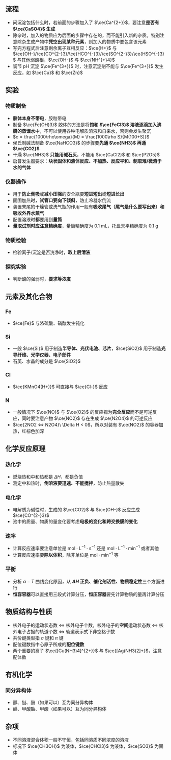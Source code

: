 ## 流程

- 问沉淀包括什么时，若前面的步骤加入了 $\ce{Ca^{2+}}$，要注意**是否有 $\ce{CaSO4}$ 生成**
- 除杂时，加入的物质应为后面的步骤中存在的，而不能引入新的杂质。特别注意除杂生成产物中**凭空出现某种元素**，则加入的物质中要包含该元素
- 写完方程式后注意剩余离子互相反应：$\ce{H+}$ 与 $\ce{OH-}/\ce{CO^{2-}3}/\ce{HCO^{-}3}/\ce{SO^{2-}3}/\ce{HSO^{-}3}$ 与其他弱酸根，$\ce{OH-}$ 与 $\ce{NH^{+}4}$
- 调节 $\mathrm{pH}$ 沉淀 $\ce{Fe^{3+}}$ 时，注意沉淀剂不能与 $\ce{Fe^{3+}}$ 发生反应，如 $\ce{Cu}$ 和 $\ce{Zn}$

## 实验

### 物质制备

- **胶体本身不带电**，胶粒带电
- 制备 $\ce{Fe(OH)3}$ 胶体的方法是将**饱和 $\ce{FeCl3}$ 溶液逐滴加入沸腾的蒸馏水**中，不可以使用各种电解质溶液和自来水，否则会发生聚沉
- $c = \frac{1000\rho\omega}{M} = \frac{1000\rho S}{M(100+S)}$
- 侯氏制碱法制备 $\ce{NaHCO3}$ 的步骤要**先通 $\ce{NH3}$ 再通 $\ce{CO2}$**
- 干燥 $\ce{NH3}$ **只能用碱石灰**，不能用 $\ce{CaCl2}$ 和 $\ce{P2O5}$
- 启普发生器要求：**块状固体和液体反应、不加热、反应平和、制取难/微溶于水的气体**

### 仪器操作

- 用于**防止倒吸**或**减小压强**的安全瓶要**短进短出**或**短进长出**
- 固固加热时，**试管口要向下倾斜**，防止冷凝水倒流
- 装置末尾的干燥管或洗气瓶的作用一般有**吸收尾气（尾气是什么要写出来）和吸收外界水蒸气**
- 配置溶液时**都**要用到**量筒**
- **量取试剂时应注意精确度**，量筒精确度为 $0.1\ \mathrm{mL}$，托盘天平精确度为 $0.1\ \mathrm{g}$

### 物质检验

- 检验离子/沉淀是否洗净时，**取上层清液**

### 探究实验

- 判断酸的强弱时，**要求等浓度**

## 元素及其化合物

### Fe

- $\ce{Fe}$ 与浓硫酸、硝酸发生钝化

### Si

- 一般 $\ce{Si}$ 用于制造**半导体、光伏电池、芯片**，$\ce{SiO2}$ 用于制造**光导纤维、光学仪器、电子部件**
- 石英、水晶的成分是 $\ce{SiO2}$

### Cl

- $\ce{KMnO4(H+)}$ 可直接与 $\ce{Cl-}$ 反应

### N

- 一般情况下 $\ce{NO}$ 与 $\ce{O2}$ 的反应视为**完全反应**而不是可逆反应，同时要注意产物 $\ce{NO2}$ 存在生成 $\ce{N2O4}$ 的可逆反应
- $\ce{2NO2 <=> N2O4}\ \Delta H < 0$，所以对装有 $\ce{NO2}$ 的容器加热，红棕色加深

## 化学反应原理

### 热化学

- 燃烧热和中和热都是 $\Delta H$，都是负值
- 测定中和热时，**倒溶液要迅速、不能搅拌**，防止热量散失

### 电化学

- 电解质为碱性时，生成的 $\ce{CO2}$ 与 $\ce{OH-}$ 反应生成 $\ce{CO^{2-}3}$
- 池中的质量、物质的量变化要考虑**电极的变化和跨交换膜的变化**

### 速率

- 计算反应速率要注意单位是 $\mathrm{mol \cdot L^{-1} \cdot s^{-1}}$ 还是 $\mathrm{mol \cdot L^{-1} \cdot min^{-1}}$ 或者其他
- 计算反应速率要**除以体积**，除非单位是 $\mathrm{mol \cdot min^{-1}}$ 等

### 平衡

- 分析 $\alpha - T$ 曲线变化原因，从 **$\Delta H$ 正负、催化剂活性、物质稳定性**三个方面进行
- **恒容容器**可以直接用三段式计算分压，**恒压容器**要先计算物质的量再计算分压

## 物质结构与性质

- 核外电子的运动状态数 $\Leftrightarrow$ 核外电子个数，核外电子的**空间**运动状态数 $\Leftrightarrow$ 核外电子占据的轨道个数 $\Leftrightarrow$ 轨道表示式下非空格子数
- 共价键类型指 $\sigma$ 键和 $\pi$ 键
- 配位键数指中心原子所成的**配位键数**
- 两个重要的离子 $\ce{[Cu(NH3)4]^{2+}}$ 与 $\ce{[Ag(NH3)2]+}$，注意配体数

## 有机化学

### 同分异构体

- 醇、醚、酚（如果可以）互为同分异构体
- 醛、甲酸酯、甲酸（如果可以）互为同分异构体

## 杂项

- 不同溶液混合体积一般不守恒，包括同溶质不同浓度的溶液
- 标况下 $\ce{CH3OH}$ 为液体，$\ce{CHCl3}$ 为液体，$\ce{SO3}$ 为固体
